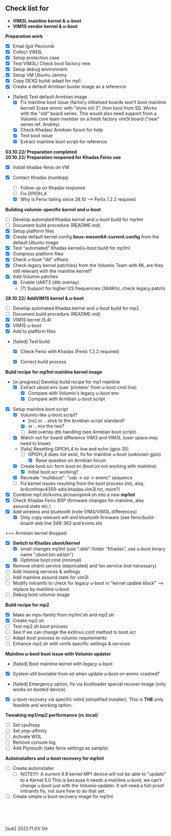 ## Check list for 
* **VIM3L mainline kernel & u-boot**
* **VIM1S vendor kernel & u-boot**

**Preparation work** 
* [x] Email Igor Pecovnik
* [x] Collect VIM3L
* [x] Setup protection case
* [x] Test VIM3L/ Check boot factory new
* [x] Setup debug environment
* [x] Setup VM Ubuntu Jammy
* [x] Copy DEXQ build/ adapt for mp1
* [x] Create a default Armbian buster image as a reference
* [failed] Test default Armbian image
    * [x] Fix mainline boot issue (factory initialised boards won't boot mainline kernel)
    Erase emmc with "store init 3", then boot from SD. Works with the "old" board series. 
    This would also need support from a Volumio core team member on a fresh factory vim3l board ("new" series ref. Andrey).
    * [x] Check Khadas/ Armbian forum for help
    * [x] Test boot issue
    * [x] Extract mainline boot script for reference  
  
**03.10.22/ Preparation completed**  
**20.10.22/ Preparation reopened for Khadas Fenix use**
* [x] Install khadas-fenix on VM

* [x] Contact Khadas (numbqq)
    * [ ] Follow up on Khadas response
    * [ ] Fix GPIOH_4  
    * [x] Why is Fenix failing since 28.10 --> Fenix 1.2.2 required

**Building volumio-specific kernel and u-boot**
* [ ] Develop automated Khadas kernel and u-boot build for mp1ml
* [ ] Document build procedure (README.md)
* [x] Setup platform files
* [x] Create default kernel config **linux-meson64-current.config** from the default Ubuntu image
* [x] Test "automated" Khadas kernel/u-boot build for mp1ml
* [x] Compress platform files
* [x] Check u-boot "dd" offsets
* [x] Check legacy kernel patch(es) from the Volumio Team with Mi, are they still relevant with the mainline kernel? 
* [x] Add Volumio patches
    * [x] Enable UART3 (dtb overlay)
    * [?] Support for higher I2S frequencies (384Khz, check legacy patch)


**28.10.22/ AddVIM1S kernel & u-boot**
* [ ] Develop automated Khadas kernel and u-boot build for mp2
* [ ] Document build procedure (README.md)
* [x] VIM1S kernel (5.4)
* [x] VIM1S u-boot
* [x] Add to platform files
* [failed] Test build
    * [x] Check Fenix with Khadas (Fenix 1.2.2 required)
    * [x] Correct build process


**Build recipe for mp1ml mainline kernel image**
* [in progress] Develop build recipe for mp1 mainline
    * [x] Extract uboot env (use 'printenv' from u-boot cmd line)
        * [x] Compare with Volumio's legacy u-boot env 
        * [x] Compare with Armbian u-boot script   
* [x] Setup mainline boot script
    * [x] Volumio-like u-boot script? 
        * [no] or .. stick to the Armbian script standard?
        * [x] or .. mix the two?
        * [ ] Add overlay dtb handling (see Armbian boot script)
    * [x] Watch out for board difference VIM3 and VIM3L (user space may need to know)
    * [fails] Resetting GPIOH_4 to low and echo (gpio 35)  
        * [ ] GPIOH_4 does not exist, fix for mainline u-boot (unknown gpio)
            * [x] Raise question on Armbian forum
    * [x] Create boot.scr form boot.ini (boot.ini not working with mainline)
        * [x] Initial boot.scr working?
    * [x] Recreate "multiboot": "usb -> sd -> emmc" sequence 
    * [ ] Fix kernel issues resulting from the boot process (nls, alsa, br4cmfmac4359-sdio.khadas.vim3l.txt, more?) 
* [x] Combine mp1.sh/kvims.sh/nanopim4.sh into a new **mp1ml**
* [x] Check Khadas Fenix BSP (firmware changes for mainline, alsa asound.state etc.)
* [x] Add wireless and bluetooth (note VIM3/VIM3L differences)
    * [x] Only copy relevant wifi and bluetooth firmware (see fenix/build-board-deb line 349-362 and kvims.sh)

=== Armbian kernel dropped
* [x] **Switch to Khadas uboot/kernel**
    * [x] small changes mp1ml (use ".deb"-folder "Khadas", use u-boot binary name "uboot.bin.sd.bin")
    * [x] Optimise boot.cmd (minimal)
* [x] Remove ohdmi.service (depricated) and fan.service (not necessary)
* [ ] Add missing services & settings
* [ ] Add mainline asound.state for vim3l
* [ ] Modify initramfs to check for legacy u-boot in "kernel update block" --> replace by mainline u-boot
* [ ] Debug boot volumio image

**Build recipe for mp2**
* [x] Make an mps-family from mp1ml.sh and mp2.sh
* [x] Create mp2.sh 
* [ ] Test mp2.sh boot process
* [ ] See if we can change the extlinux.conf method to boot.scr
* [ ] Adapt boot process to volumio requirements
* [ ] Enhance mp2.sh with vim1s specific settings & services

**Mainline u-boot boot issue with Volumio updater**
* [failed] Boot mainline kernel with legacy u-boot
* [x] System still bootable from sd when update u-boot on emmc crashed? 
* [failed] Emergency option, fix via bootloader special recover image (only works on booted device).
* [x] u-boot recovery via specific initrd (simplified installer). This is **THE** only feasible and working option.

**Tweaking mp1/mp2 performance (rc.local)**
* [ ] Set cpufreqs
* [ ] Set smp-affinity
* [ ] Activate WOL
* [ ] Remove console log
* [ ] Add Plymouth (take fenix settings as sample)

**Autoinstallers and u-boot recovery for mp1ml**
* [ ] Create autoinstaller 
    * [ ] NOTE!!!!: A current 4.9 kernel MP1 device will not be able to "update" to a Kernel 5.0
    This is because it needs a mainline u-boot, we can't change u-boot just with the Volumio updater.
    It will need a full-proof initramfs fix, not sure how to do that yet.
* [ ] Create simple u-boot recovery image for mp1ml

<br />
<br />
<br />
<br />
[sub]
2022.11.01/ Gé

